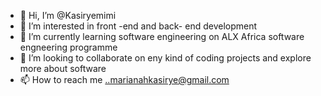 - 👋 Hi, I’m @Kasiryemimi
- 👀 I’m interested in front -end and back- end development
- 🌱 I’m currently learning software engineering on ALX Africa software engneering programme 
- 💞️ I’m looking to collaborate on eny kind of coding projects and explore more about software 
- 📫 How to reach me ..marianahkasirye@gmail.com

<!---
Kasiryemimi/Kasiryemimi is a ✨ special ✨ repository because its `README.md` (this file) appears on your GitHub profile.
You can click the Preview link to take a look at your changes.
--->
